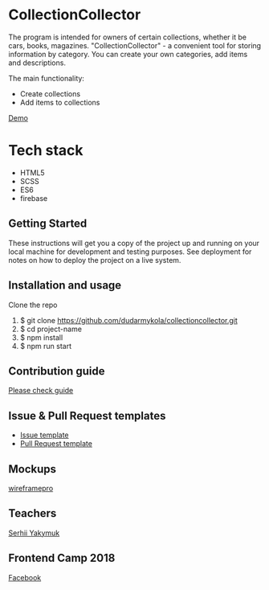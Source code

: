 # CollectionCollector


The program is intended for owners of certain collections, whether it be cars, books, magazines.
"CollectionCollector" - a convenient tool for storing information by category. You can create your own categories, add items and descriptions.

The main functionality:
- Create collections
- Add items to collections

[Demo]()

# Tech stack
 - HTML5
 - SCSS
 - ES6
 - firebase

## Getting Started
These instructions will get you a copy of the project up and running on your local machine for development and testing purposes. See deployment for notes on how to deploy the project on a live system.

## Installation and usage

Clone the repo

1.  $ git clone https://github.com/dudarmykola/collectioncollector.git
2.  $ cd project-name
3.  $ npm install
4.  $ npm run start

## Contribution guide

[Please check guide](https://github.com/dudarmykola/collectioncollector/blob/master/.github/CONTRIBUTING.md)

## Issue & Pull Request templates

  * [Issue template](https://github.com/dudarmykola/collectioncollector/blob/master/.github/ISSUE_TEMPLATE.md)
  * [Pull Request template](https://github.com/dudarmykola/collectioncollector/blob/master/.github/PULL_REQUEST_TEMPLATE.md)

## Mockups

[wireframepro](https://wireframepro.mockflow.com/view/Me334540213494eced83a351202b7d17a1539278838563#/page/e1662d2ef2bf4e1c946078ac5d09f662)

## Teachers

[Serhii Yakymuk](https://github.com/serhii-yakymuk)

## Frontend Camp 2018
[Facebook](https://www.facebook.com/groups/270300106928894)


